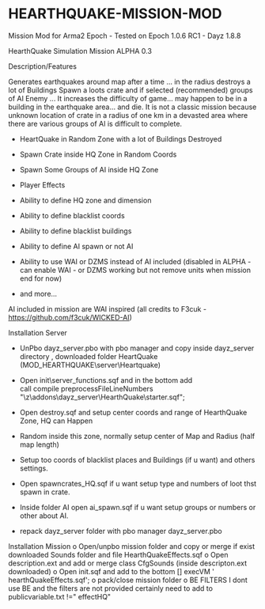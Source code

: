 # HEARTHQUAKE-MISSION-MOD


Mission Mod for Arma2 Epoch - Tested on Epoch 1.0.6 RC1 - Dayz 1.8.8

HearthQuake Simulation Mission ALPHA 0.3

Description/Features

Generates earthquakes around map after a time ... in the radius destroys a lot of Buildings
Spawn a loots crate and if selected (recommended) groups of AI Enemy ... It increases the difficulty of game... may happen to be in a building in the earthquake area... and die.
It is not a classic mission because unknown location of crate in a radius of one km in a devasted area where there are various groups of AI is difficult to complete.

* HeartQuake in Random Zone with a lot of Buildings Destroyed
* Spawn Crate inside HQ Zone in Random Coords
* Spawn Some Groups of AI inside HQ Zone
* Player Effects 

* Ability to define HQ zone and dimension 
* Ability to define blacklist coords  
* Ability to define blacklist buildings 
* Ability to define AI spawn or not AI 
* Ability to use WAI or DZMS instead of AI included 
    (disabled in ALPHA - can enable WAI - or DZMS working but not remove units when 
     mission end for now)      
* and more...

AI included in mission are WAI inspired 
(all credits to F3cuk - https://github.com/f3cuk/WICKED-AI)



Installation Server

* UnPbo dayz_server.pbo with pbo manager  and copy inside dayz_server directory , downloaded folder HeartQuake  (MOD_HEARTHQUAKE\server\Heartquake)
* Open init\server_functions.sqf and in the bottom add  
     call compile preprocessFileLineNumbers "\z\addons\dayz_server\HearthQuake\starter.sqf";

* Open destroy.sqf and setup center coords and range of HearthQuake Zone, HQ can Happen    
* Random inside this zone, normally setup center of Map and Radius (half map length)
* Setup too coords of blacklist places and Buildings (if u want) and others settings.
* Open spawncrates_HQ.sqf if u want setup type and numbers of loot thst spawn in crate.
* Inside folder AI open ai_spawn.sqf if u want setup groups or numbers or other about AI.

* repack dayz_server folder with pbo manager  dayz_server.pbo

Installation Mission
o Open/unpbo mission folder and copy or merge if exist  downloaded Sounds folder and file
                HearthQuakeEffects.sqf
o Open description.ext and add or merge class CfgSounds (inside descripton.ext downloaded)
o Open init.sqf and add to the bottom  [] execVM ' hearthQuakeEffects.sqf';
o pack/close mission folder
o 
BE FILTERS
I dont use BE and the filters are not provided
certainly need to add to publicvariable.txt
!=" effectHQ"
